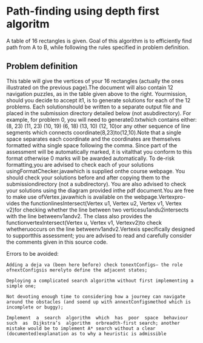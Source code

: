 # Path-finding using depth first algoritm

A table of 16 rectangles is given. Goal of this algorithm is to efficiently find path from A to B, while following the rules specified in problem definition.

## Problem definition

This table will give the vertices of your 16 rectangles (actually the ones illustrated on the previous page).The  document  will  also  contain  12  navigation  puzzles,  as  in  the  table  given  above  to  the  right.   Yourmission, should you decide to accept it1, is to generate solutions for each of the 12 problems. Each solutionshould be written to a separate output file and placed in the submission directory detailed below (not asubdirectory). For example, for problem 0, you will need to generate0.txtwhich contains either:(8, 23) (11, 23) (10, 19) (6, 18) (13, 10) (12, 10)or any other sequence of line segments which connects coordinate(8,23)to(12,10).Note that a single space separates each coordinate and the coordinates are themselves formatted witha single space following the comma. Since part of the assessment will be automatically marked, it is vitalthat you conform to this format otherwise 0 marks will be awarded automatically.  To de-risk formatting,you are advised to check each of your solutions usingFormatChecker.javawhich is supplied onthe course webpage.  You should check your solutions before and after copying them to the submissiondirectory (not a subdirectory). You are also advised to check your solutions using the diagram provided inthe pdf document.You  are  free  to  make  use  ofVertex.javawhich  is  available  on  the  webpage.Vertexpro-vides the functionlinesIntersect(Vertex u1, Vertex u2, Vertex v1, Vertex v2)for checking whether the line between two verticesu1andu2intersects with the line betweenv1andv2.  The class also provides the functionvertexIntersect(Vertex u, Vertex v1, Vertexv2)to check whetheruoccurs on the line betweenv1andv2.Vertexis specifically designed to supportthis assessment; you are advised to read and carefully consider the comments given in this source code.

Errors to be avoided:
```
Adding a deja va (been here before) check tonextConfigs– the role ofnextConfigsis merelyto define the adjacent states;
```
```
Deploying a complicated search algorithm without first implementing a simple one;
```
```
Not devoting enough time to considering how a journey can navigate around the obstacles (and soend up with annextConfigsmethod which is incomplete or buggy);
```
```
Implement  a  search  algorithm  which  has  poor  space  behaviour  such  as  Dijkstra’s  algorithm  orbreadth-first search; another mistake would be to implement A* search without a clear (documented)explanation as to why a heuristic is admissible
```